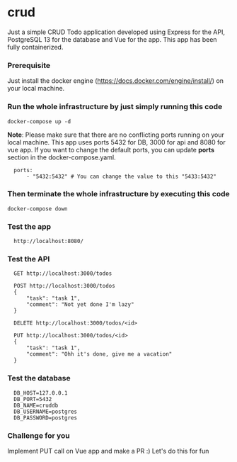 # crud

Just a simple CRUD Todo application developed using Express for the API, PostgreSQL 13 for the database and Vue for the app. This app has been fully containerized. 

### Prerequisite
Just install the docker engine (https://docs.docker.com/engine/install/) on your local machine.

### Run the whole infrastructure by just simply running this code
```
docker-compose up -d
```

<b>Note</b>: Please make sure that there are no conflicting ports running on your local machine. This app uses ports 5432 for DB, 3000 for api and 8080 for vue app. If you want to change the default ports, you can update <b>ports</b> section in the docker-compose.yaml.
```
  ports:
      - "5432:5432" # You can change the value to this "5433:5432"
```

### Then terminate the whole infrastructure by executing this code
```
docker-compose down
```

### Test the app
```
  http://localhost:8080/
```

### Test the API
```
  GET http://localhost:3000/todos
  
  POST http://localhost:3000/todos 
  {
      "task": "task 1",
      "comment": "Not yet done I'm lazy"
  }
  
  DELETE http://localhost:3000/todos/<id>
  
  PUT http://localhost:3000/todos/<id>
  {
      "task": "task 1",
      "comment": "Ohh it's done, give me a vacation"
  }
```

### Test the database
```
  DB_HOST=127.0.0.1
  DB_PORT=5432
  DB_NAME=cruddb
  DB_USERNAME=postgres
  DB_PASSWORD=postgres
```

### Challenge for you
Implement PUT call on Vue app and make a PR :) Let's do this for fun 
